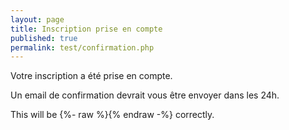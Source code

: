 ```yaml
---
layout: page
title: Inscription prise en compte
published: true
permalink: test/confirmation.php
---
```


Votre inscription a été prise en compte.

Un email de confirmation devrait vous être envoyer dans les 24h.

This will be {%- raw %}<?php echo("parsed"); ?>{% endraw -%} correctly.
